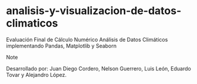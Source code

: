 # analisis-y-visualizacion-de-datos-climaticos
Evaluación Final de Cálculo Numérico
Análisis de Datos Climáticos implementando Pandas, Matplotlib y  Seaborn

>[!note]
>Desarrollado por: Juan Diego Cordero, Nelson Guerrero, Luis León, Eduardo Tovar y Alejandro López. 

